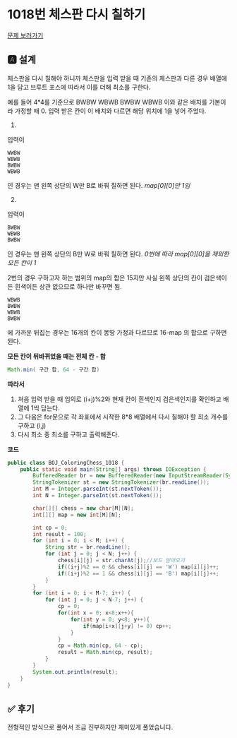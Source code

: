 # 1018번 체스판 다시 칠하기
[문제 보러가기](https://www.acmicpc.net/problem/1018)

## 🅰 설계
체스판을 다시 칠해야 하니까 체스판을 입력 받을 때 기존의 체스판과 다른 경우 배열에 1을 담고
브루트 포스에 따라서 이를 더해 최소를 구한다.

예를 들어 4*4를 기준으로 
BWBW
WBWB
BWBW
WBWB
이와 같은 배치를 기본이라 가정할 때
0. 입력 받은 칸이 이 배치와 다르면 해당 위치에 1을 넣어 주었다.

1. 
입력이
```
WWBW
WBWB
BWBW
WBWB
```
인 경우는 맨 왼쪽 상단의 W만 B로 바꿔 칠하면 된다. *map[0][0]만 1임*

2.
입력이
```BBWB
BWBW
WBWB
BWBW
```

인 경우는 맨 왼쪽 상단의 B만 W로 바꿔 칠하면 된다.
*0번에 따라 map[0][0]을 제외한 모든 칸이 1*

2번의 경우 구하고자 하는 범위의 map의 합은 15지만 사실 왼쪽 상단의 칸이 검은색이든 흰색이든 상관 없으므로 하나만 바꾸면 됨.
```
WBWB
BWBW
WBWB
BWBW
```
에 가까운 뒤집는 경우는 16개의 칸이 몽땅 가정과 다르므로 16-map 의 합으로 구하면 된다.

**모든 칸이 뒤바뀌었을 때는 전체 칸 - 합**
```java
Math.min( 구간 합, 64 - 구간 합)
```

**따라서**
1. 처음 입력 받을 때 임의로 (i+j)%2와 현재 칸이 흰색인지 검은색인지를 확인하고 배열에 1씩 담는다.
2. 그 다음은 for문으로 각 좌표에서 시작한 8*8 배열에서 다시 칠해야 할 최소 개수를 구하고 (i,j)
3. 다시 최소 중 최소를 구하고 출력해준다.

**코드**
```java
public class BOJ_ColoringChess_1018 {
    public static void main(String[] args) throws IOException {
        BufferedReader br = new BufferedReader(new InputStreamReader(System.in));
        StringTokenizer st = new StringTokenizer(br.readLine());
        int M = Integer.parseInt(st.nextToken());
        int N = Integer.parseInt(st.nextToken());

        char[][] chess = new char[M][N];
        int[][] map = new int[M][N];

        int cp = 0;
        int result = 100;
        for (int i = 0; i < M; i++) {
            String str = br.readLine();
            for (int j = 0; j < N; j++) {
                chess[i][j] = str.charAt(j);//보드 받아오기
                if((i+j)%2 == 0 && chess[i][j] == 'W') map[i][j]++;
                if((i+j)%2 == 1 && chess[i][j] == 'B') map[i][j]++;
            }
        }
        for (int i = 0; i < M-7; i++) {
            for (int j = 0; j < N-7; j++) {
                cp = 0;
                for(int x = 0; x<8;x++){
                    for(int y = 0; y<8; y++){
                        if(map[i+x][j+y] != 0) cp++;
                    }
                }
                cp = Math.min(cp, 64 - cp);
                result = Math.min(cp, result);
            }
        }
        System.out.println(result);
    }
}

```


## ✅ 후기
전형적인 방식으로 풀어서 조금 진부하지만 재미있게 풀었습니다.


